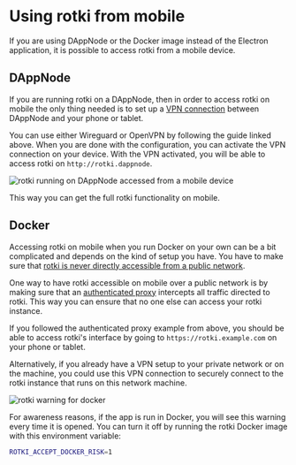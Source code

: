 # Using rotki from mobile

If you are using DAppNode or the Docker image instead of the Electron application, it is possible to access rotki from a mobile device.

## DAppNode

If you are running rotki on a DAppNode, then in order to access rotki on mobile the only thing needed is to set up a [VPN connection](https://docs.dappnode.io/user-guide/ui/access/vpn/) between DAppNode and your phone or tablet.

You can use either Wireguard or OpenVPN by following the guide linked above. When you are done with the configuration, you can activate the VPN connection on your device. With the VPN activated, you will be able to access rotki on `http://rotki.dappnode`.

![rotki running on DAppNode accessed from a mobile device](/images/rotki_dappnode_mobile.png)

This way you can get the full rotki functionality on mobile.

## Docker

Accessing rotki on mobile when you run Docker on your own can be a bit complicated and depends on the kind of setup you have. You have to make sure that [rotki is never directly accessible from a public network](/requirement-and-installation/packaged-binaries.html#docker).

One way to have rotki accessible on mobile over a public network is by making sure that an [authenticated proxy](#docker-rotki-public) intercepts all traffic directed to rotki. This way you can ensure that no one else can access your rotki instance.

If you followed the authenticated proxy example from above, you should be able to access rotki's interface by going to `https://rotki.example.com` on your phone or tablet.

Alternatively, if you already have a VPN setup to your private network or on the machine, you could use this VPN connection to securely connect to the rotki instance that runs on this network machine.

![rotki warning for docker](/images/rotki_docker_warning.png)

For awareness reasons, if the app is run in Docker, you will see this warning every time it is opened. You can turn it off by running the rotki Docker image with this environment variable:

```sh
ROTKI_ACCEPT_DOCKER_RISK=1
```
